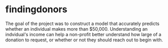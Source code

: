 # findingdonors
The goal of the project was to construct a model that accurately predicts whether an individual makes more than $50,000.  Understanding an indvidual's income can help a non-profit better understand how large of a donation to request, or whether or not they should reach out to begin with.
